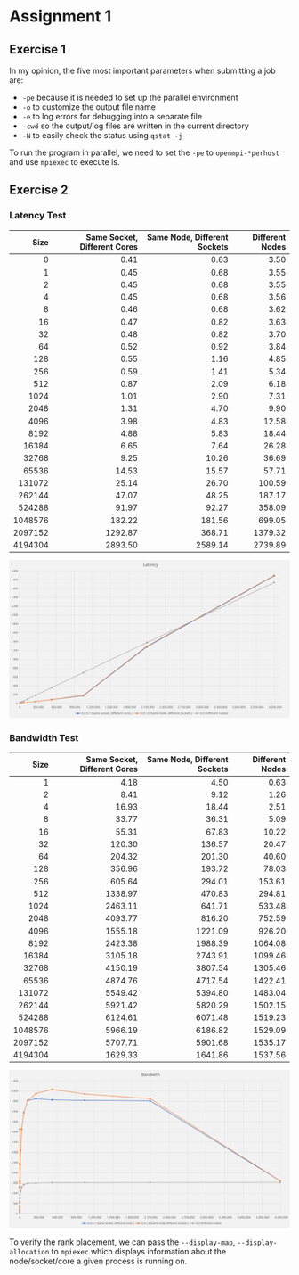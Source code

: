# Assignment 1

## Exercise 1

In my opinion, the five most important parameters when submitting a job are:

- `-pe` because it is needed to set up the parallel environment
- `-o` to customize the output file name
- `-e` to log errors for debugging into a separate file
- `-cwd` so the output/log files are written in the current directory
- `-N` to easily check the status using `qstat -j`

To run the program in parallel, we need to set the `-pe` to `openmpi-*perhost` and use `mpiexec` to execute is.

## Exercise 2

###  Latency Test

| Size    | Same Socket, Different Cores | Same Node, Different Sockets | Different Nodes |
|--------:|-----------------------------:|-----------------------------:|----------------:|
|       0 |                         0.41 |                         0.63 |            3.50 |
|       1 |                         0.45 |                         0.68 |            3.55 |
|       2 |                         0.45 |                         0.68 |            3.55 |
|       4 |                         0.45 |                         0.68 |            3.56 |
|       8 |                         0.46 |                         0.68 |            3.62 |
|      16 |                         0.47 |                         0.82 |            3.63 |
|      32 |                         0.48 |                         0.82 |            3.70 |
|      64 |                         0.52 |                         0.92 |            3.84 |
|     128 |                         0.55 |                         1.16 |            4.85 |
|     256 |                         0.59 |                         1.41 |            5.34 |
|     512 |                         0.87 |                         2.09 |            6.18 |
|    1024 |                         1.01 |                         2.90 |            7.31 |
|    2048 |                         1.31 |                         4.70 |            9.90 |
|    4096 |                         3.98 |                         4.83 |           12.58 |
|    8192 |                         4.88 |                         5.83 |           18.44 |
|   16384 |                         6.65 |                         7.64 |           26.28 |
|   32768 |                         9.25 |                        10.26 |           36.69 |
|   65536 |                        14.53 |                        15.57 |           57.71 |
|  131072 |                        25.14 |                        26.70 |          100.59 |
|  262144 |                        47.07 |                        48.25 |          187.17 |
|  524288 |                        91.97 |                        92.27 |          358.09 |
| 1048576 |                       182.22 |                       181.56 |          699.05 |
| 2097152 |                      1292.87 |                       368.71 |         1379.32 |
| 4194304 |                      2893.50 |                      2589.14 |         2739.89 |

![](images/a01_e02_latency.svg)

### Bandwidth Test

| Size    | Same Socket, Different Cores | Same Node, Different Sockets | Different Nodes |
|--------:|-----------------------------:|-----------------------------:|----------------:|
|       1 |                         4.18 |                         4.50 |            0.63 |
|       2 |                         8.41 |                         9.12 |            1.26 |
|       4 |                        16.93 |                        18.44 |            2.51 |
|       8 |                        33.77 |                        36.31 |            5.09 |
|      16 |                        55.31 |                        67.83 |           10.22 |
|      32 |                       120.30 |                       136.57 |           20.47 |
|      64 |                       204.32 |                       201.30 |           40.60 |
|     128 |                       356.96 |                       193.72 |           78.03 |
|     256 |                       605.64 |                       294.01 |          153.61 |
|     512 |                      1338.97 |                       470.83 |          294.81 |
|    1024 |                      2463.11 |                       641.71 |          533.48 |
|    2048 |                      4093.77 |                       816.20 |          752.59 |
|    4096 |                      1555.18 |                      1221.09 |          926.20 |
|    8192 |                      2423.38 |                      1988.39 |         1064.08 |
|   16384 |                      3105.18 |                      2743.91 |         1099.46 |
|   32768 |                      4150.19 |                      3807.54 |         1305.46 |
|   65536 |                      4874.76 |                      4717.54 |         1422.41 |
|  131072 |                      5549.42 |                      5394.80 |         1483.04 |
|  262144 |                      5921.42 |                      5820.29 |         1502.15 |
|  524288 |                      6124.61 |                      6071.48 |         1519.23 |
| 1048576 |                      5966.19 |                      6186.82 |         1529.09 |
| 2097152 |                      5707.71 |                      5901.68 |         1535.17 |
| 4194304 |                      1629.33 |                      1641.86 |         1537.56 |

![](images/a01_e02_bandwith.svg)

To verify the rank placement, we can pass the `--display-map`, `--display-allocation` to `mpiexec` which displays information about the node/socket/core a given process is running on.
